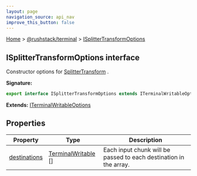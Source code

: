 ```yaml
---
layout: page
navigation_source: api_nav
improve_this_button: false
---
```



[Home](./index.md) &gt; [@rushstack/terminal](./terminal.md) &gt; [ISplitterTransformOptions](./terminal.isplittertransformoptions.md)

## ISplitterTransformOptions interface

Constructor options for [SplitterTransform](./terminal.splittertransform.md) .

<b>Signature:</b>

```typescript
export interface ISplitterTransformOptions extends ITerminalWritableOptions
```
<b>Extends:</b> [ITerminalWritableOptions](./terminal.iterminalwritableoptions.md)

## Properties

|  Property | Type | Description |
|  --- | --- | --- |
|  [destinations](./terminal.isplittertransformoptions.destinations.md) | [TerminalWritable](./terminal.terminalwritable.md) \[\] | Each input chunk will be passed to each destination in the array. |
